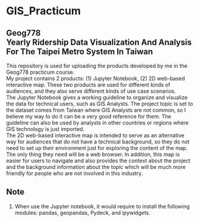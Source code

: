 # GIS_Practicum
## Geog778 <br>Yearly Ridership Data Visualization And Analysis For The Taipei Metro System In Taiwan
<p>
  This repository is used for uploading the products developed by me in the Geog778 practicum course.<br>
  My project contains 2 products: (1) Jupyter Notebook, (2) 2D web-based interactive map. These two products are used for different kinds of audiences, and they also serve different kinds of use case scenarios.<br>
  The Jupyter Notebook gives a working guideline to organize and visualize the data for technical users, such as GIS Analysts. The project topic is set to the dataset comes from Taiwan where GIS Analysts are not common, so I believe my way to do it can be a very good reference for them. The guideline can also be used by analysts in other countries or regions where GIS technology is just imported. <br>
  The 2D web-based interactive map is intended to serve as an alternative way for audiences that do not have a technical background, so they do not need to set up their environment just for exploring the content of the map. The only thing they need will be a web browser. In addition, this map is easier for users to navigate and also provides the context about the project and the background information about the topic which will be much more friendly for people who are not involved in this industry.
</p>


## Note
1. When use the Jupyter notebook, it would require to install the following modules: pandas, geopandas, Pydeck, and ipywidgets.
